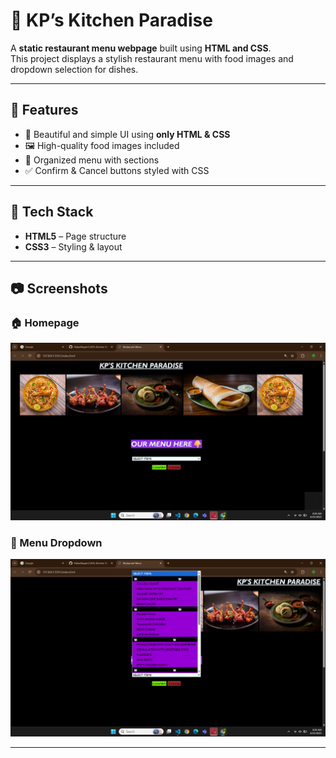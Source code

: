 # 🍴 KP’s Kitchen Paradise  

A **static restaurant menu webpage** built using **HTML and CSS**.  
This project displays a stylish restaurant menu with food images and dropdown selection for dishes.   

--- 
## 📌 Features  
- 🎨 Beautiful and simple UI using **only HTML & CSS**   
- 🖼️ High-quality food images included  
- 📂 Organized menu with sections  
- ✅ Confirm & Cancel buttons styled with CSS

---

## 🚀 Tech Stack   
- **HTML5** – Page structure  
- **CSS3** – Styling & layout

---

## 📷 Screenshots  

### 🏠 Homepage  
![Homepage](output1.png)  

### 📑 Menu Dropdown  
![Menu Dropdown](output.png)  

---

